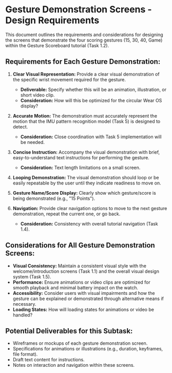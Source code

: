 # Gesture Demonstration Screens - Design Requirements

This document outlines the requirements and considerations for designing the screens that demonstrate the four scoring gestures (15, 30, 40, Game) within the Gesture Scoreboard tutorial (Task 1.2).

## Requirements for Each Gesture Demonstration:

1.  **Clear Visual Representation:** Provide a clear visual demonstration of the specific wrist movement required for the gesture.
    *   **Deliverable:** Specify whether this will be an animation, illustration, or short video clip.
    *   **Consideration:** How will this be optimized for the circular Wear OS display?

2.  **Accurate Motion:** The demonstration must accurately represent the motion that the IMU pattern recognition model (Task 5) is designed to detect.
    *   **Consideration:** Close coordination with Task 5 implementation will be needed.

3.  **Concise Instruction:** Accompany the visual demonstration with brief, easy-to-understand text instructions for performing the gesture.
    *   **Consideration:** Text length limitations on a small screen.

4.  **Looping Demonstration:** The visual demonstration should loop or be easily repeatable by the user until they indicate readiness to move on.

5.  **Gesture Name/Score Display:** Clearly show which gesture/score is being demonstrated (e.g., "15 Points").

6.  **Navigation:** Provide clear navigation options to move to the next gesture demonstration, repeat the current one, or go back.
    *   **Consideration:** Consistency with overall tutorial navigation (Task 1.4).

## Considerations for All Gesture Demonstration Screens:

*   **Visual Consistency:** Maintain a consistent visual style with the welcome/introduction screens (Task 1.1) and the overall visual design system (Task 1.5).
*   **Performance:** Ensure animations or video clips are optimized for smooth playback and minimal battery impact on the watch.
*   **Accessibility:** Consider users with visual impairments and how the gesture can be explained or demonstrated through alternative means if necessary.
*   **Loading States:** How will loading states for animations or video be handled?

## Potential Deliverables for this Subtask:

*   Wireframes or mockups of each gesture demonstration screen.
*   Specifications for animations or illustrations (e.g., duration, keyframes, file format).
*   Draft text content for instructions.
*   Notes on interaction and navigation within these screens. 